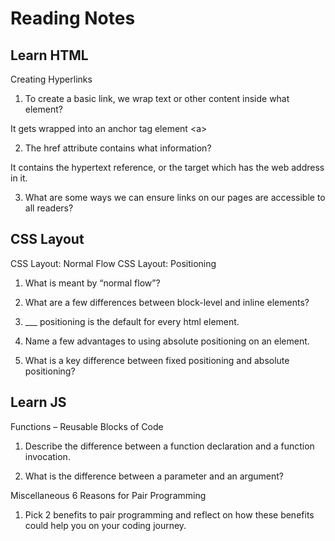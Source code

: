 # Reading Notes

## Learn HTML
Creating Hyperlinks

1. To create a basic link, we wrap text or other content inside what element?

It gets wrapped into an anchor tag element \<a>

2. The href attribute contains what information?

It contains the hypertext reference, or the target which has the web address in it.

3. What are some ways we can ensure links on our pages are accessible to all readers?




## CSS Layout
CSS Layout: Normal Flow CSS Layout: Positioning

1. What is meant by “normal flow”?




2. What are a few differences between block-level and inline elements?





3. ___ positioning is the default for every html element.





4. Name a few advantages to using absolute positioning on an element.





5. What is a key difference between fixed positioning and absolute positioning?




## Learn JS
Functions – Reusable Blocks of Code

1. Describe the difference between a function declaration and a function invocation.




2. What is the difference between a parameter and an argument?


Miscellaneous
6 Reasons for Pair Programming

1. Pick 2 benefits to pair programming and reflect on how these benefits could help you on your coding journey.
